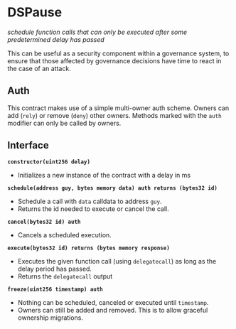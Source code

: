# DSPause

_schedule function calls that can only be executed after some predetermined delay has passed_

This can be useful as a security component within a governance system, to ensure that those affected by governance decisions have time to react in the case of an attack.

## Auth

This contract makes use of a simple multi-owner auth scheme. Owners can add (`rely`) or remove (`deny`) other owners. Methods marked with the `auth` modifier can only be called by owners.

## Interface

**`constructor(uint256 delay)`**

- Initializes a new instance of the contract with a delay in ms

**`schedule(address guy, bytes memory data) auth returns (bytes32 id)`**

- Schedule a call with `data` calldata to address `guy`.
- Returns the id needed to execute or cancel the call.

**`cancel(bytes32 id) auth`**

- Cancels a scheduled execution.

**`execute(bytes32 id) returns (bytes memory response)`**

- Executes the given function call (using `delegatecall`) as long as the delay period has passed.
- Returns the `delegatecall` output

**`freeze(uint256 timestamp) auth`**

- Nothing can be scheduled, canceled or executed until `timestamp`.
- Owners can still be added and removed. This is to allow graceful ownership migrations.
